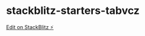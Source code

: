 # stackblitz-starters-tabvcz

[Edit on StackBlitz ⚡️](https://stackblitz.com/edit/stackblitz-starters-tabvcz)